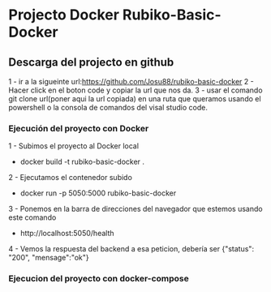 # Projecto Docker Rubiko-Basic-Docker

## Descarga del projecto en github

1 - ir a la sigueinte url:https://github.com/Josu88/rubiko-basic-docker
2 - Hacer click en el boton code y copiar la url que nos da.
3 - usar el comando git clone url(poner aqui la url copiada) en una ruta que queramos usando el powershell o la consola de comandos del visal studio code.

### Ejecución del proyecto con Docker

1 - Subimos el proyecto al Docker local

- docker build -t rubiko-basic-docker .

2 - Ejecutamos el contenedor subido

- docker run -p 5050:5000 rubiko-basic-docker

3 - Ponemos en la barra de direcciones del navegador que estemos usando este comando

- http://localhost:5050/health

4 - Vemos la respuesta del backend a esa peticion, debería ser {"status": "200", "mensage":"ok"}

### Ejecucion del proyecto con docker-compose
